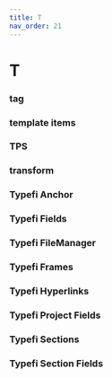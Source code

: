```yaml
---
title: T
nav_order: 21
---
```


# T

### tag

### template items

### TPS

### transform

### Typefi Anchor

### Typefi Fields

### Typefi FileManager

### Typefi Frames

### Typefi Hyperlinks

### Typefi Project Fields

### Typefi Sections

### Typefi Section Fields
